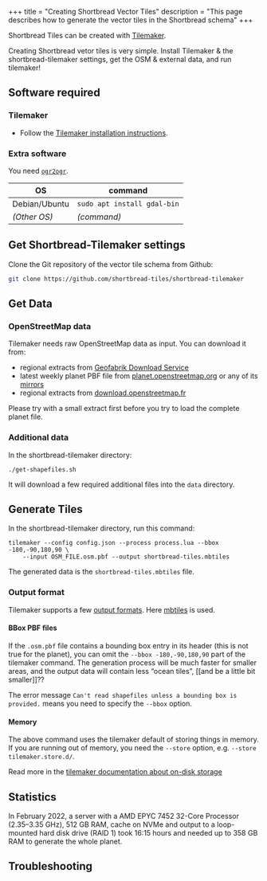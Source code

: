 +++
title = "Creating Shortbread Vector Tiles"
description = "This page describes how to generate the vector tiles in the Shortbread schema"
+++

Shortbread Tiles can be created with [Tilemaker](https://tilemaker.org/).


Creating Shortbread vetor tiles is very simple. Install Tilemaker & the shortbread-tilemaker settings, get the OSM & external data, and run tilemaker!

## Software required
### Tilemaker

* Follow the [Tilemaker installation instructions](https://github.com/systemed/tilemaker/blob/master/docs/INSTALL.md).

### Extra software

You need [`ogr2ogr`](https://gdal.org/programs/ogr2ogr.html).

| OS            | command                     |
|---------------|-----------------------------|
| Debian/Ubuntu | `sudo apt install gdal-bin` |
| _(Other OS)_  | _(command)_                 |

## Get Shortbread-Tilemaker settings

Clone the Git repository of the vector tile schema from Github:

```sh
git clone https://github.com/shortbread-tiles/shortbread-tilemaker
```

## Get Data

### OpenStreetMap data

Tilemaker needs raw OpenStreetMap data as input. You can download it from:

* regional extracts from [Geofabrik Download Service](https://download.geofabrik.de)
* latest weekly planet PBF file from [planet.openstreetmap.org](https://planet.openstreetmap.org/) or any of its [mirrors](https://wiki.openstreetmap.org/wiki/Planet.osm#Planet.osm_mirrors)
* regional extracts from [download.openstreetmap.fr](https://download.openstreetmap.fr/extracts/)

Please try with a small extract first before you try to load the complete planet file.

### Additional data

In the shortbread-tilemaker directory:

	./get-shapefiles.sh

It will download a few required additional files into the `data` directory.

## Generate Tiles

In the shortbread-tilemaker directory, run this command:

	tilemaker --config config.json --process process.lua --bbox -180,-90,180,90 \
		--input OSM_FILE.osm.pbf --output shortbread-tiles.mbtiles


The generated data is the `shortbread-tiles.mbtiles` file.

### Output format

Tilemaker supports a few [output formats](https://github.com/systemed/tilemaker/blob/master/docs/RUNNING.md#standard-usage). Here [mbtiles](https://wiki.openstreetmap.org/wiki/MBTiles) is used.


#### BBox PBF files

If the `.osm.pbf` file contains a bounding box entry in its header (this is not
true for the planet), you can omit the `--bbox -180,-90,180,90` part of the
tilemaker command. The generation process will be much faster for smaller
areas, and the output data will contain less “ocean tiles”, [[and be a little
bit smaller]]??

The error message `Can't read shapefiles unless a bounding box is provided.`
means you need to specify the `--bbox` option.

#### Memory

The above command uses the tilemaker default of storing things in memory. If you are running out of memory, you need the `--store` option, e.g. ` --store tilemaker.store.d/ `.

Read more in the [tilemaker documentation about on-disk storage](https://github.com/systemed/tilemaker/blob/master/docs/RUNNING.md#using-on-disk-storage)

## Statistics

In February 2022, a server with a AMD EPYC 7452 32-Core Processor (2.35–3.35 GHz), 512 GB RAM,
cache on NVMe and output to a loop-mounted hard disk drive (RAID 1) took 16:15 hours and needed up
to 358 GB RAM to generate the whole planet.

## Troubleshooting
